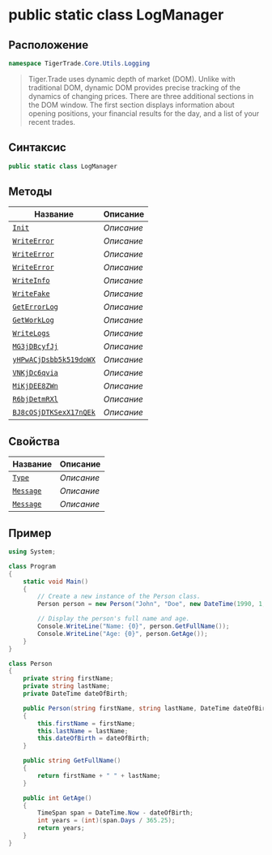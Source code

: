 
# public static class LogManager
## Расположение
```csharp
namespace TigerTrade.Core.Utils.Logging
```



> Tiger.Trade uses dynamic depth of market (DOM). Unlike with traditional DOM, dynamic DOM provides precise tracking of the dynamics of changing prices. There are three additional sections in the DOM window. The first section displays information about opening positions, your financial results for the day, and a list of your recent trades.

## Синтаксис
```csharp
public static class LogManager
```


## Методы
| Название | Описание |
| --- | --- |
| [`Init`](./LogManager.cs/metody/Init.md) | *Описание* |
| [`WriteError`](./LogManager.cs/metody/WriteError.md) | *Описание* |
| [`WriteError`](./LogManager.cs/metody/WriteError.md) | *Описание* |
| [`WriteError`](./LogManager.cs/metody/WriteError.md) | *Описание* |
| [`WriteInfo`](./LogManager.cs/metody/WriteInfo.md) | *Описание* |
| [`WriteFake`](./LogManager.cs/metody/WriteFake.md) | *Описание* |
| [`GetErrorLog`](./LogManager.cs/metody/GetErrorLog.md) | *Описание* |
| [`GetWorkLog`](./LogManager.cs/metody/GetWorkLog.md) | *Описание* |
| [`WriteLogs`](./LogManager.cs/metody/WriteLogs.md) | *Описание* |
| [`MG3jDBcyfJj`](./LogManager.cs/metody/MG3jDBcyfJj.md) | *Описание* |
| [`yHPwACjDsbb5k519doWX`](./LogManager.cs/metody/yHPwACjDsbb5k519doWX.md) | *Описание* |
| [`VNKjDc6qvia`](./LogManager.cs/metody/VNKjDc6qvia.md) | *Описание* |
| [`MiKjDEE8ZWn`](./LogManager.cs/metody/MiKjDEE8ZWn.md) | *Описание* |
| [`R6bjDetmRXl`](./LogManager.cs/metody/R6bjDetmRXl.md) | *Описание* |
| [`BJ8cOSjDTKSexX17nQEk`](./LogManager.cs/metody/BJ8cOSjDTKSexX17nQEk.md) | *Описание* |

## Свойства
| Название | Описание |
| --- | --- |
| [`Type`](./LogManager.cs/svoistva/Type.md) | *Описание* |
| [`Message`](./LogManager.cs/svoistva/Message.md) | *Описание* |
| [`Message`](./LogManager.cs/svoistva/Message.md) | *Описание* |


## Пример
```csharp
using System;

class Program
{
    static void Main()
    {
        // Create a new instance of the Person class.
        Person person = new Person("John", "Doe", new DateTime(1990, 1, 1));

        // Display the person's full name and age.
        Console.WriteLine("Name: {0}", person.GetFullName());
        Console.WriteLine("Age: {0}", person.GetAge());
    }
}

class Person
{
    private string firstName;
    private string lastName;
    private DateTime dateOfBirth;

    public Person(string firstName, string lastName, DateTime dateOfBirth)
    {
        this.firstName = firstName;
        this.lastName = lastName;
        this.dateOfBirth = dateOfBirth;
    }

    public string GetFullName()
    {
        return firstName + " " + lastName;
    }

    public int GetAge()
    {
        TimeSpan span = DateTime.Now - dateOfBirth;
        int years = (int)(span.Days / 365.25);
        return years;
    }
}
```

